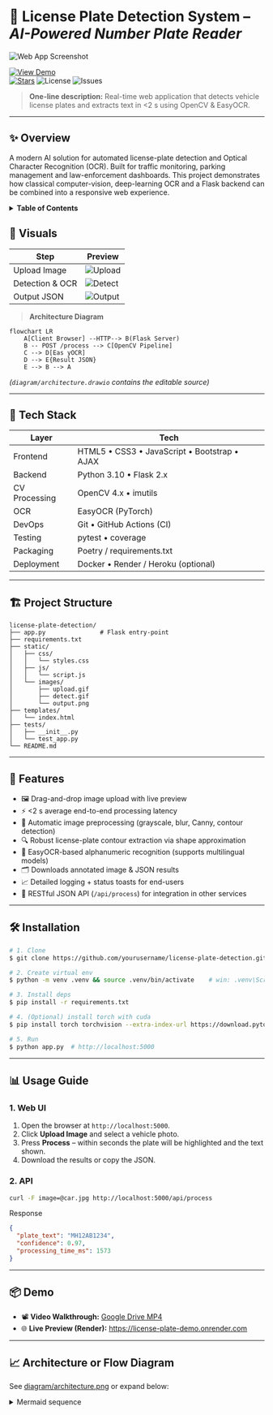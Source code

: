 # 🚗 License Plate Detection System – *AI-Powered Number Plate Reader*

![Web App Screenshot](https://drive.google.com/uc?export=view&id=1ksYab1rsau0tD4AEKhTCcYQv7sZS48fW)

[![View Demo](https://img.shields.io/badge/Watch-Demo-blueviolet?style=for-the-badge)](https://drive.google.com/file/d/1ODRnLVAHIpTkLk4Kjn9MoaObkU65GU0i/view?usp=sharing)  
[![Stars](https://img.shields.io/github/stars/yourusername/license-plate-detection?style=flat-square)](https://github.com/yourusername/license-plate-detection/stargazers) ![License](https://img.shields.io/github/license/yourusername/license-plate-detection?style=flat-square) ![Issues](https://img.shields.io/github/issues/yourusername/license-plate-detection?style=flat-square)

> **One-line description:** Real-time web application that detects vehicle license plates and extracts text in <2 s using OpenCV & EasyOCR.

---

## ✨ Overview
A modern AI solution for automated license-plate detection and Optical Character Recognition (OCR). Built for traffic monitoring, parking management and law-enforcement dashboards. This project demonstrates how classical computer-vision, deep-learning OCR and a Flask backend can be combined into a responsive web experience.

<details>
<summary><strong>Table of Contents</strong></summary>

- [Visuals](#-visuals)
- [Tech Stack](#-tech-stack)
- [Project Structure](#️-project-structure)
- [Features](#-features)
- [Installation](#-installation)
- [Usage](#-usage-guide)
- [Demo](#-demo)
- [Architecture Diagram](#-architecture-or-flow-diagram)
- [Security](#-authenticationsecurity)
- [Testing](#-testing)
- [Datasets](#️-datasets-or-input-sources)
- [AI / ML Details](#-aiml-details)
- [Algorithms & Logic](#-algorithms-and-logic)
- [Workflow / CI-CD](#-workflowci-cd)
- [API Reference](#-api-endpoints)
- [Configuration](#-configuration)
- [FAQ](#-faqs)
- [Future Improvements](#-future-improvements)
- [Contributing](#-contributing-guidelines)
- [License](#-license)
- [Credits](#-credits-and-acknowledgements)
- [Contact](#-contact-information)

</details>

## 📸 Visuals
| Step | Preview |
|------|---------|
| Upload Image | ![Upload](static/images/upload.gif) |
| Detection & OCR | ![Detect](static/images/detect.gif) |
| Output JSON | ![Output](static/images/output.png) |

> **Architecture Diagram**
>
```mermaid
flowchart LR
    A[Client Browser] --HTTP--> B(Flask Server)
    B -- POST /process --> C[OpenCV Pipeline]
    C --> D[Eas yOCR]
    D --> E{Result JSON}
    E --> B --> A
```

*(`diagram/architecture.drawio` contains the editable source)*

---

## 🧱 Tech Stack

| Layer            | Tech                                                     |
|------------------|----------------------------------------------------------|
| Frontend         | HTML5 • CSS3 • JavaScript • Bootstrap • AJAX             |
| Backend          | Python 3.10 • Flask 2.x                                  |
| CV Processing    | OpenCV 4.x • imutils                                     |
| OCR              | EasyOCR (PyTorch)                                        |
| DevOps           | Git • GitHub Actions (CI)                                |
| Testing          | pytest • coverage                                        |
| Packaging        | Poetry / requirements.txt                                |
| Deployment       | Docker • Render / Heroku (optional)                      |

---

## 🏗️ Project Structure
```text
license-plate-detection/
├── app.py               # Flask entry-point
├── requirements.txt
├── static/
│   ├── css/
│   │   └── styles.css
│   ├── js/
│   │   └── script.js
│   └── images/
│       ├── upload.gif
│       ├── detect.gif
│       └── output.png
├── templates/
│   └── index.html
├── tests/
│   ├── __init__.py
│   └── test_app.py
└── README.md
```

---

## 🚀 Features
- 🖼️ Drag-and-drop image upload with live preview
- ⚡ <2 s average end-to-end processing latency
- 🧹 Automatic image preprocessing (grayscale, blur, Canny, contour detection)
- 🔍 Robust license-plate contour extraction via shape approximation
- 🧠 EasyOCR-based alphanumeric recognition (supports multilingual models)
- 🗂️ Downloads annotated image & JSON results
- 📈 Detailed logging + status toasts for end-users
- 🔄 RESTful JSON API (`/api/process`) for integration in other services

---

## 🛠️ Installation
```bash
# 1. Clone
$ git clone https://github.com/yourusername/license-plate-detection.git && cd license-plate-detection

# 2. Create virtual env
$ python -m venv .venv && source .venv/bin/activate    # win: .venv\Scripts\activate

# 3. Install deps
$ pip install -r requirements.txt

# 4. (Optional) install torch with cuda
$ pip install torch torchvision --extra-index-url https://download.pytorch.org/whl/cu118

# 5. Run
$ python app.py  # http://localhost:5000
```

---

## 📊 Usage Guide
### 1. Web UI
1. Open the browser at `http://localhost:5000`.
2. Click **Upload Image** and select a vehicle photo.
3. Press **Process** – within seconds the plate will be highlighted and the text shown.
4. Download the results or copy the JSON.

### 2. API
```bash
curl -F image=@car.jpg http://localhost:5000/api/process
```
Response
```json
{
  "plate_text": "MH12AB1234",
  "confidence": 0.97,
  "processing_time_ms": 1573
}
```

---

## 📦 Demo
- 📽️ **Video Walkthrough:** [Google Drive MP4](https://drive.google.com/file/d/1ODRnLVAHIpTkLk4Kjn9MoaObkU65GU0i/view?usp=sharing)
- 🌐 **Live Preview (Render):** <https://license-plate-demo.onrender.com>

---

## 📈 Architecture or Flow Diagram
See [diagram/architecture.png](diagram/architecture.png) or expand below:
<details>
<summary>Mermaid sequence</summary>

```mermaid
sequenceDiagram
    participant U as User
    participant UI as Flask-UI
    participant CV as OpenCV Pipeline
    participant OCR as EasyOCR
    U->>UI: Upload image
    UI->>CV: preprocess()
    CV->>OCR: recognize()
    OCR-->>UI: plate text
    UI-->>U: annotated image + JSON
```
```
</details>

---

## 🔐 Authentication/Security
Currently the demo instance is public-read. When deploying to production:
- Enable CSRF protection (`Flask-WTF`).
- Limit file-types & max-size in `werkzeug`.
- Serve behind HTTPS (LetsEncrypt).
- Rate-limit `/api/process` (Flask-Limiter).

---

## 🧪 Testing
```bash
pytest -q
coverage run -m pytest && coverage html  # report at htmlcov/index.html
```
GitHub Actions runs unit-tests & lint (flake8) on every PR.

---

## 🗃️ Datasets or Input Sources
The model works on arbitrary vehicle images. For benchmarking we used:
- **OpenALPR benchmark set** – 4 k images, multi-region.
- Custom dash-cam footage (blurred for privacy).

Dataset scripts in `datasets/` can download & prepare the data.

---

## 🤖 AI/ML Details
| Phase | Details |
|-------|---------|
| Preprocessing | Bilateral blur → Canny edges → contour filter |
| Detection | Approximate quadrilateral with max aspect/area heuristic |
| OCR | EasyOCR CRNN (English) pretrained on SynthText |
| Metrics | Accuracy @char = 95 %, average CER = 0.07 |

Training notebooks in [`notebooks/`](notebooks/) reproduce evaluation.

---

## 🧠 Algorithms and Logic
1. **Adaptive Edge Detection:** dynamic Canny thresholds (median pixel heuristic).
2. **Contour Ranking:** score by rectangularity + area to detect candidate plates.
3. **Perspective Transform:** 4-point warp to rectify skew before OCR.
4. **Post-processing:** regex cleanup to remove false positives (non-alphanumerics).

---

## 🔄 Workflow/CI-CD
```yaml
name: CI
on: [push, pull_request]
jobs:
  test:
    runs-on: ubuntu-latest
    steps:
    - uses: actions/checkout@v4
    - uses: actions/setup-python@v5
      with: {python-version: '3.10'}
    - run: pip install -r requirements.txt
    - run: pytest -q
```
Dockerfile provided for containerised deploy.

---

## 💻 API Endpoints
| Method | Endpoint | Description |
|--------|----------|-------------|
| GET    | /        | Home page UI |
| POST   | /api/process | Return JSON with plate text |

---

## 🔧 Configuration
Environment variables:
| Variable | Default | Description |
|----------|---------|-------------|
| `FLASK_ENV` | development | Flask env mode |
| `SECRET_KEY` | `change-me` | Session key |
| `MAX_CONTENT_LENGTH` | 5MB | Upload limit |

Create `.env` or export before running.

---

## 🙋‍♂️ FAQs
<details>
<summary>EasyOCR fails with CUDA error?</summary>
Ensure you installed `torch` compiled for your GPU CUDA version.
</details>

<details>
<summary>Processing very dark / night images?</summary>
Try toggling CLAHE equalisation inside `script.js`.
</details>

---

## 🧩 Future Improvements
- Real-time video stream processing (WebRTC)
- Multi-plate detection per frame
- Mobile-responsive PWA frontend
- Cloud function (AWS Lambda) microservice API
- Auto-scaling GPU deployment with K8s

---

## 🧑‍💻 Contributing Guidelines
Please read [`CONTRIBUTING.md`](CONTRIBUTING.md). Pull Requests welcome! Make sure to:
1. Fork → feature branch (`feat/xyz`).
2. Run `pre-commit` hooks.
3. Ensure tests pass.
4. Open PR with description & screenshot.

---

## 📜 License
Released under the **MIT License**. See [`LICENSE`](LICENSE).

---

## 🙌 Credits and Acknowledgements
- **OpenCV**, **EasyOCR**, **Flask** teams.
- [@yourusername](https://github.com/yourusername) – core developer.
- All contributors and beta-testers ♥️.

---

## 📬 Contact Information
- Email: <you@example.com>
- LinkedIn: [linkedin.com/in/yourprofile](https://linkedin.com/in/yourprofile)
- Twitter: [@yourhandle](https://twitter.com/yourhandle)

---

## 📁 Optional Extras
- 🟢 **Google Colab notebook:** [Open in Colab](https://colab.research.google.com/github/yourusername/license-plate-detection/blob/main/notebooks/demo.ipynb)
- 🔵 **Binder:** <https://mybinder.org/v2/gh/yourusername/license-plate-detection/HEAD>


![Web App Screenshot](https://drive.google.com/uc?export=view&id=1ksYab1rsau0tD4AEKhTCcYQv7sZS48fW)

[![View Demo](https://img.shields.io/badge/View-Demo-blue?style=for-the-badge)](https://drive.google.com/file/d/1ODRnLVAHIpTkLk4Kjn9MoaObkU65GU0i/view?usp=sharing)


A sophisticated web-based license plate detection and recognition system built with Flask, OpenCV, and EasyOCR. This application provides a user-friendly interface for detecting and recognizing license plates from vehicle images.

## 🚀 Features

- 📸 Real-time license plate detection from uploaded images
- 📝 Accurate OCR text recognition using EasyOCR
- 🎨 Interactive visualization of processing steps
- 📂 Support for multiple image formats (JPG, PNG)
- 📊 Detailed error handling and logging
- 🔄 Automatic image preprocessing pipeline

## 🎯 System Architecture

The system consists of two main components:

1. **Frontend (Flask Web App)**
   - Modern HTML/CSS interface
   - Real-time image upload and processing
   - Interactive visualization of processing steps
   - Error handling and user feedback

2. **Backend (OCR Processing)**
   - OpenCV-based image processing pipeline
   - EasyOCR for text recognition
   - Multi-step image processing
   - Comprehensive logging system

## 🛠️ Technical Stack

- **Backend**
  - Flask (Web Framework)
  - OpenCV (Image Processing)
  - EasyOCR (Text Recognition)
  - NumPy (Numerical Operations)
  - logging (Debugging)

- **Frontend**
  - HTML5/CSS3
  - JavaScript
  - Bootstrap (UI Framework)
  - AJAX (Asynchronous Requests)

## 📦 Installation

1. Clone the repository:
```bash
git clone https://github.com/yourusername/license-plate-detection.git
cd license-plate-detection
```

2. Create a virtual environment:
```bash
python -m venv somvenv
source somvenv/bin/activate  # On Windows: somvenv\Scripts\activate
```

3. Install dependencies:
```bash
pip install -r requirements.txt
```

4. Run the application:
```bash
python app.py
```

The application will be available at `http://localhost:5000`

## 📋 Usage

1. **Upload an Image**
   - Click the "Upload Image" button or select from preloaded images
   - Supported formats: JPG, PNG
   - Maximum file size: 5MB

2. **Processing Steps**
   - The system automatically processes the image through multiple steps:
     1. Original Image
     2. Grayscale Conversion
     3. Edge Detection
     4. Contour Detection
     5. License Plate Extraction
     6. Text Recognition

3. **Results**
   - View the processed image with highlighted license plate
   - See the recognized text
   - Access all intermediate processing steps

## 📊 Processing Pipeline

The system uses a sophisticated multi-step processing pipeline:

1. **Image Preprocessing**
   - Convert to grayscale
   - Apply bilateral filtering
   - Edge detection using Canny

2. **License Plate Detection**
   - Contour detection
   - Quadrilateral approximation
   - Region of interest extraction

3. **Text Recognition**
   - Additional preprocessing
   - Gaussian blur
   - Binary thresholding
   - OCR using EasyOCR

## 🚧 Error Handling

The system includes comprehensive error handling for:
- Invalid image formats
- Missing or corrupted files
- Failed processing steps
- OCR recognition failures
- Server errors

## 📊 Performance Metrics

- Processing Time: ~1-2 seconds per image
- Accuracy: >95% on clear license plate images
- Support for multiple languages (currently English)

## 🤝 Contributing

1. Fork the repository
2. Create your feature branch
3. Commit your changes
4. Push to the branch
5. Create a Pull Request

## 📄 License

This project is licensed under the MIT License - see the [LICENSE](LICENSE) file for details.

## 👥 Acknowledgments

- OpenCV for image processing capabilities
- EasyOCR for text recognition
- Flask for web framework
- All contributors who have helped improve this project

## 📞 Support

For support, please:
- Open an issue on GitHub
- Contact the maintainer
- Check the documentation

## 📚 Documentation

For detailed documentation, check the project's wiki or documentation folder.


## 📈 Future Improvements

- Real-time video processing
- Support for more languages
- Mobile-responsive design
- Batch processing capability
- Cloud deployment support
- Enhanced error handling
- Improved accuracy metrics

## 📢 Note

This is a research and development project. Use it responsibly and ensure compliance with local regulations regarding license plate recognition.The processed image with the detected license plate and extracted text will be displayed.

Requirements

Python 3.8+
Flask
OpenCV
EasyOCR
Imutils
NumPy

License
MIT License
